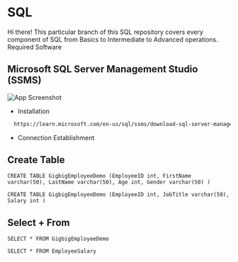 # SQL
Hi there! This particular branch of this SQL repository covers every component of SQL from Basics to Intermediate to Advanced operations.
Required Software
## Microsoft SQL Server Management Studio (SSMS) 
![App Screenshot](https://www.ubackup.com/screenshot/en/others/ssms/smss-logo.png)
- Installation
```bash
  https://learn.microsoft.com/en-us/sql/ssms/download-sql-server-management-studio-ssms?view=sql-server-ver16
```
- Connection Establishment
## Create Table
`CREATE TABLE GigbigEmployeeDemo
(EmployeeID int,
FirstName varchar(50),
LastName varchar(50),
Age int,
Gender varchar(50)
)`

`CREATE TABLE GigbigEmployeeDemo
(EmployeeID int,
JobTitle varchar(50),
Salary int
)`

## Select + From
`SELECT *
FROM GigbigEmployeeDemo`

`SELECT *
FROM EmployeeSalary`
